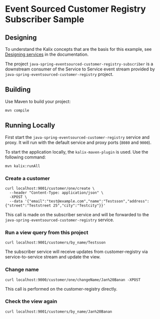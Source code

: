 # Event Sourced Customer Registry Subscriber Sample

## Designing

To understand the Kalix concepts that are the basis for this example, see [Designing services](https://docs.kalix.io/java/development-process.html) in the documentation.

The project `java-spring-eventsourced-customer-registry-subscriber` is a downstream consumer of the Service to Service event stream provided by `java-spring-eventsourced-customer-registry` project.

## Building

Use Maven to build your project:

```shell
mvn compile
```

## Running Locally

First start the `java-spring-eventsourced-customer-registry` service and proxy. It will run with the default service and proxy ports (`8080` and `9000`).


To start the application locally, the `kalix-maven-plugin` is used. Use the following command:

```shell
mvn kalix:runAll
```

### Create a customer 

```shell
curl localhost:9001/customer/one/create \
  --header "Content-Type: application/json" \
  -XPOST \
  --data '{"email":"test@example.com","name":"Testsson","address":{"street":"Teststreet 25","city":"Testcity"}}'
```

This call is made on the subscriber service and will be forwarded to the `java-spring-eventsourced-customer-registry`
service.


### Run a view query from this project

```shell
curl localhost:9001/customers/by_name/Testsson
```

The subscriber service will receive updates from customer-registry via service-to-service stream and update the view.

### Change name 

```shell
curl localhost:9000/customer/one/changeName/Jan%20Banan -XPOST
```

This call is performed on the customer-registry directly. 
  
### Check the view again

```shell
curl localhost:9001/customers/by_name/Jan%20Banan
```
